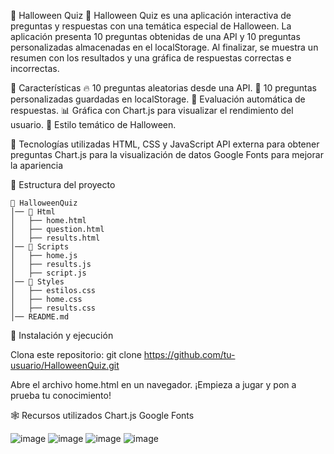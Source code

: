 🎃 Halloween Quiz 🎃
Halloween Quiz es una aplicación interactiva de preguntas y respuestas con una temática especial de Halloween. La aplicación presenta 10 preguntas obtenidas de una API y 10 preguntas personalizadas almacenadas en el localStorage. Al finalizar, se muestra un resumen con los resultados y una gráfica de respuestas correctas e incorrectas.

📌 Características
🔥 10 preguntas aleatorias desde una API.
👻 10 preguntas personalizadas guardadas en localStorage.
🧠 Evaluación automática de respuestas.
📊 Gráfica con Chart.js para visualizar el rendimiento del usuario.
🎃 Estilo temático de Halloween.

🚀 Tecnologías utilizadas
HTML, CSS y JavaScript
API externa para obtener preguntas
Chart.js para la visualización de datos
Google Fonts para mejorar la apariencia

📁 Estructura del proyecto
```
📂 HalloweenQuiz  
│── 📂 Html  
│   ├── home.html  
│   ├── question.html  
│   ├── results.html  
│── 📂 Scripts  
│   ├── home.js  
│   ├── results.js  
│   ├── script.js  
│── 📂 Styles  
│   ├── estilos.css  
│   ├── home.css  
│   ├── results.css  
│── README.md
````
🔧 Instalación y ejecución

Clona este repositorio:
git clone https://github.com/tu-usuario/HalloweenQuiz.git

Abre el archivo home.html en un navegador.
¡Empieza a jugar y pon a prueba tu conocimiento!

🕸️ Recursos utilizados
Chart.js
Google Fonts


![image](https://github.com/user-attachments/assets/e4b1b1b5-2a44-4712-b1f7-0ea381761b65)
![image](https://github.com/user-attachments/assets/b3f8c6e2-dafa-437c-8352-4bf637ccf67c)
![image](https://github.com/user-attachments/assets/46e4ed14-e037-47eb-888e-9bdeada43c60)
![image](https://github.com/user-attachments/assets/ca833335-6953-4a36-8119-1c7d3451ffac)


